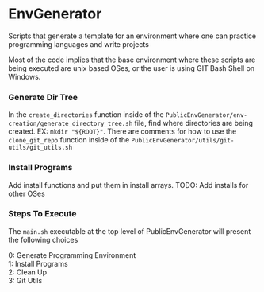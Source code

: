 # EnvGenerator
Scripts that generate a template for an environment where one can practice programming languages and write projects

Most of the code implies that the base environment where these scripts are being executed are unix based OSes,
or the user is using GIT Bash Shell on Windows.

### Generate Dir Tree
In the `create_directories` function inside of the
`PublicEnvGenerator/env-creation/generate_directory_tree.sh` file,
find where directories are being created. EX: `mkdir "${ROOT}"`.
There are comments for how to use the `clone_git_repo` function inside of the
`PublicEnvGenerator/utils/git-utils/git_utils.sh`

### Install Programs
Add install functions and put them in install arrays.
TODO: Add installs for other OSes 

### Steps To Execute
The `main.sh` executable at the top level of PublicEnvGenerator will present the following choices

0: Generate Programming Environment<br/>
1: Install Programs<br/>
2: Clean Up<br/>
3: Git Utils
